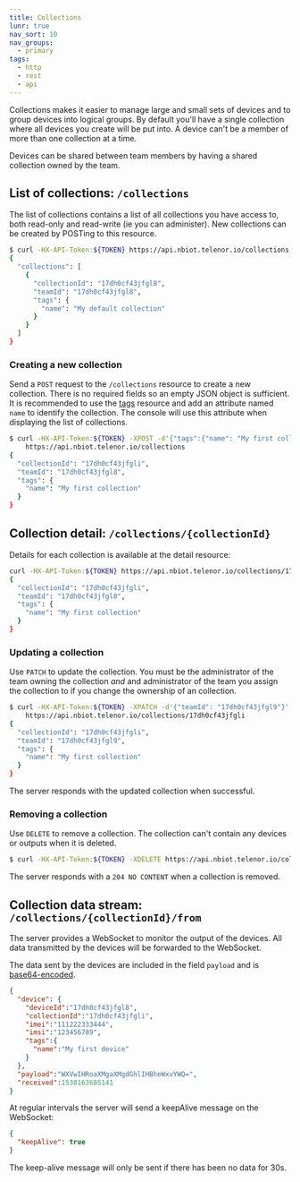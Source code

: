 ```yaml
---
title: Collections
lunr: true
nav_sort: 10
nav_groups:
  - primary
tags:
  - http
  - rest
  - api
---
```


Collections makes it easier to manage large and small sets of devices and to
group devices into logical groups. By default you'll have a single collection
where all devices you create will be put into. A device can't be a member of
more than one collection at a time.

Devices can be shared between team members by having a shared collection owned
by the team.

## List of collections: `/collections`

The list of collections contains a list of all collections you have access to,
both read-only and read-write (ie you can administer). New collections can
be created by POSTing to this resource.

```bash
$ curl -HX-API-Token:${TOKEN} https://api.nbiot.telenor.io/collections
{
  "collections": [
    {
      "collectionId": "17dh0cf43jfgl8",
      "teamId": "17dh0cf43jfgl8",
      "tags": {
        "name": "My default collection"
      }
    }
  ]
}
```

### Creating a new collection

Send a `POST` request to the `/collections` resource to create a new collection. There is
no required fields so an empty JSON object is sufficient. It is recommended to use the [tags](tags.md)
resource and add an attribute named `name` to identify the collection. The console will use this attribute
when displaying the list of collections.

```bash
$ curl -HX-API-Token:${TOKEN} -XPOST -d'{"tags":{"name": "My first collection"}}' \
    https://api.nbiot.telenor.io/collections
{
  "collectionId": "17dh0cf43jfgli",
  "teamId": "17dh0cf43jfgl8",
  "tags": {
    "name": "My first collection"
  }
}
```

## Collection detail: `/collections/{collectionId}`
Details for each collection is available at the detail resource:

```bash
curl -HX-API-Token:${TOKEN} https://api.nbiot.telenor.io/collections/17dh0cf43jfgli
{
  "collectionId": "17dh0cf43jfgli",
  "teamId": "17dh0cf43jfgl8",
  "tags": {
    "name": "My first collection"
  }
}
```

### Updating a collection

Use `PATCH` to update the collection. You must be the administrator of the team owning the
collection *and* and administrator of the team you assign the collection to if you change the ownership
of an collection.

```bash
$ curl -HX-API-Token:${TOKEN} -XPATCH -d'{"teamId": "17dh0cf43jfgl9"}' \
    https://api.nbiot.telenor.io/collections/17dh0cf43jfgli
{
  "collectionId": "17dh0cf43jfgli",
  "teamId": "17dh0cf43jfgl9",
  "tags": {
    "name": "My first collection"
  }
}
```

The server responds with the updated collection when successful.

### Removing a collection

Use `DELETE` to remove a collection. The collection can't contain any devices or outputs when it is deleted.

```bash
$ curl -HX-API-Token:${TOKEN} -XDELETE https://api.nbiot.telenor.io/collections/17dh0cf43jfgli
```

The server responds with a `204 NO CONTENT` when a collection is removed.

## Collection data stream: `/collections/{collectionId}/from`

The server provides a WebSocket to monitor the output of the devices. All data
transmitted by the devices will be forwarded to the WebSocket.

The data sent by the devices are included in the field `payload` and is [base64-encoded](https://en.wikipedia.org/wiki/Base64).


```json
{
  "device": {
    "deviceId":"17dh0cf43jfgl8",
    "collectionId":"17dh0cf43jfgli",
    "imei":"111222333444",
    "imsi":"123456789",
    "tags":{
      "name":"My first device"
    }
  },
  "payload":"WXVwIHRoaXMgaXMgdGhlIHBheWxvYWQ=",
  "received":1538163685141
}
```

At regular intervals the server will send a keepAlive message on the WebSocket:

```json
{
  "keepAlive": true
}
```

The keep-alive message will only be sent if there has been no data for 30s.

